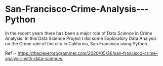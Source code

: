 # San-Francisco-Crime-Analysis---Python

In the recent years there has been a major role of Data Science in Crime Analysis. In this Data Science Project I did some Exploratory Data Analysis on the Crime rate of the city in California, San Francisco using Python.






Ref :- https://thecleverprogrammer.com/2020/05/26/san-francisco-crime-analysis-with-data-science/
